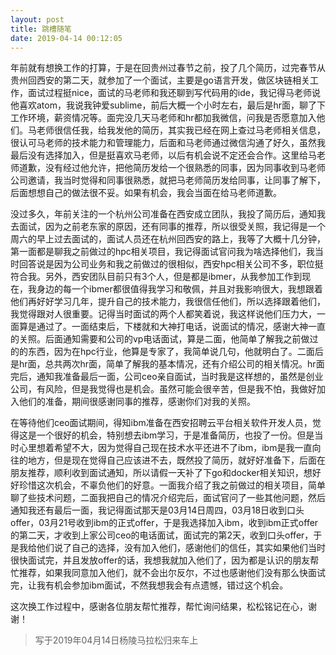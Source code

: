 ```yaml
---
layout: post
title: 跳槽随笔
date: 2019-04-14 00:12:05
---
```


年前就有想换工作的打算，于是在回贵州过春节之前，投了几个简历，过完春节从贵州回西安的第二天，就参加了一个面试，主要是go语言开发，做区块链相关工作，面试过程挺nice，面试的马老师和我还聊到写代码用的ide，我记得马老师说他喜欢atom，我说我钟爱sublime，前后大概一个小时左右，最后是hr面，聊了下工作环境，薪资情况等。面完没几天马老师和hr都加我微信，问我是否愿意加入他们。马老师很信任我，给我发他的简历，其实我已经在网上查过马老师相关信息，很认可马老师的技术能力和管理能力，后面和马老师通过微信沟通了好久，虽然我最后没有选择加入，但是挺喜欢马老师，以后有机会说不定还会合作。这里给马老师道歉，没有经过他允许，把他简历发给一个很熟悉的同事，因为同事收到马老师公司邀请，我当时觉得和同事很熟悉，就把马老师简历发给同事，让同事了解下，后面想想自己的做法很不妥。如果有机会，我会当面在给马老师道歉。

没过多久，年前关注的一个杭州公司准备在西安成立团队，我投了简历后，通知我去面试，因为之前老东家的原因，还有同事的推荐，所以很受关照，我记得是一个周六的早上过去面试的，面试人员还在杭州回西安的路上，我等了大概十几分钟，第一面都是聊我之前做过的hpc相关项目，我记得面试官问我为啥选择他们，我当时回答说是因为公司业务和我之前做过的很相似，西安hpc相关公司不多，职位挺符合我。另外，西安团队目前只有3个人，但是都是ibmer，从我参加工作到现在，我身边的每一个ibmer都很值得我学习和敬佩，并且对我影响很大，我想跟着他们再好好学习几年，提升自己的技术能力，我很信任他们，所以选择跟着他们，我觉得跟对人很重要。记得当时面试的两个人都笑着说，我这样说他们压力大，一面算是通过了。一面结束后，下楼就和大神打电话，说面试的情况，感谢大神一直的关照。后面通知需要和公司的vp电话面试，算是二面，他简单了解我之前做过的的东西，因为在hpc行业，他算是专家了，我简单说几句，他就明白了。二面后是hr面，总共两次hr面，简单了解我的基本情况，还有介绍公司的相关情况。hr面完后，通知我准备最后一面，公司ceo亲自面试，当时我是这样想的，虽然是创业公司，有风险，但是我觉得也是机会。虽然可能会很辛苦，但是我不怕，我做好加入他们的准备，期间很感谢同事的推荐，感谢你们对我的关照。

在等待他们ceo面试期间，得知ibm准备在西安招聘云平台相关软件开发人员，觉得这是一个很好的机会，特别想去ibm学习，于是准备简历，也投了一份。但是当时心里想着希望不大，因为觉得自己现在技术水平还进不了ibm，ibm是我一直向往的地方，但是现在觉得自己应该进不去，既然投了简历，就好好准备下，后面在朋友推荐，顺利收到面试通知，所以请假一天补了下go和docker相关知识，想好好珍惜这次机会，不辜负他们的好意。一面我介绍了我之前做过的相关项目，简单聊了些技术问题，二面我把自己的情况介绍完后，面试官问了一些其他问题，然后通知我还有最后一面，我记得面试那天是03月14日周四，03月18日收到口头offer，03月21号收到ibm的正式offer，于是我选择加入ibm，收到ibm正式offer的第二天，才收到上家公司ceo的电话面试，面试完的第2天，收到口头offer，于是我给他们说了自己的选择，没有加入他们，感谢他们的信任，其实如果他们当时很快面试完，并且发放offer的话，我想我就加入他们了，因为都是认识的朋友帮忙推荐，如果我同意加入他们，就不会出尔反尔，不过也感谢他们没有那么快面试完，让我有机会参加ibm面试，不然我想我会有点遗憾，错过这个机会。

这次换工作过程中，感谢各位朋友帮忙推荐，帮忙询问结果，松松铭记在心，谢谢！

> 写于2019年04月14日杨陵马拉松归来车上
